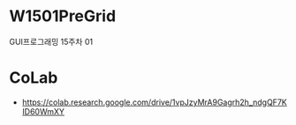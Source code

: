 # W1501PreGrid
GUI프로그래밍 15주차 01

# CoLab
- https://colab.research.google.com/drive/1vpJzyMrA9Gagrh2h_ndgQF7KID60WmXY

